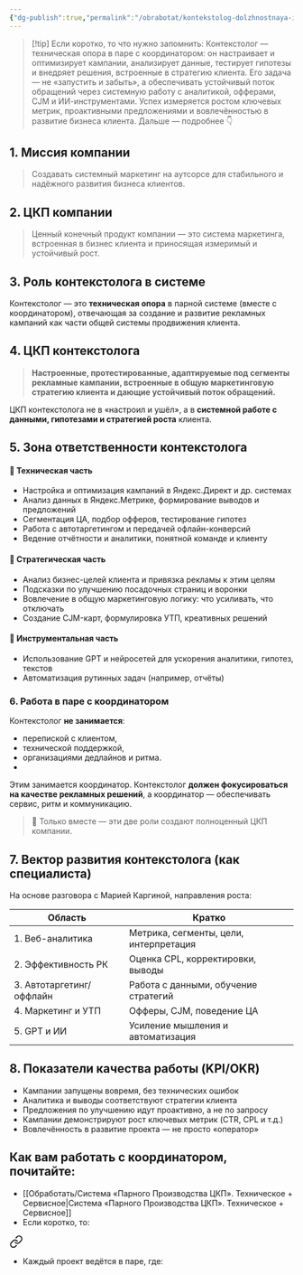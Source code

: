 ```yaml
---
{"dg-publish":true,"permalink":"/obrabotat/kontekstolog-dolzhnostnaya-instrukcziya/"}
---
```



> [!tip] Если коротко, то что нужно запомнить:
> Контекстолог — техническая опора в паре с координатором: он настраивает и оптимизирует кампании, анализирует данные, тестирует гипотезы и внедряет решения, встроенные в стратегию клиента. Его задача — не «запустить и забыть», а обеспечивать устойчивый поток обращений через системную работу с аналитикой, офферами, CJM и ИИ-инструментами. Успех измеряется ростом ключевых метрик, проактивными предложениями и вовлечённостью в развитие бизнеса клиента.
> Дальше — подробнее 👇


## 1. Миссия компании

> Создавать системный маркетинг на аутсорсе для стабильного и надёжного развития бизнеса клиентов.

## 2. ЦКП компании

> Ценный конечный продукт компании — это система маркетинга, встроенная в бизнес клиента и приносящая измеримый и устойчивый рост.

## 3. Роль контекстолога в системе
Контекстолог — это **техническая опора** в парной системе (вместе с координатором), отвечающая за создание и развитие рекламных кампаний как части общей системы продвижения клиента.
## 4. ЦКП контекстолога

> **Настроенные, протестированные, адаптируемые под сегменты рекламные кампании, встроенные в общую маркетинговую стратегию клиента и дающие устойчивый поток обращений.**

ЦКП контекстолога не в «настроил и ушёл», а в **системной работе с данными, гипотезами и стратегией роста** клиента.

## 5. Зона ответственности контекстолога
#### 🔧 Техническая часть
* Настройка и оптимизация кампаний в Яндекс.Директ и др. системах
* Анализ данных в Яндекс.Метрике, формирование выводов и предложений
* Сегментация ЦА, подбор офферов, тестирование гипотез
* Работа с автотаргетингом и передачей офлайн-конверсий
* Ведение отчётности и аналитики, понятной команде и клиенту

#### 🧠 Стратегическая часть
* Анализ бизнес-целей клиента и привязка рекламы к этим целям
* Подсказки по улучшению посадочных страниц и воронки
* Вовлечение в общую маркетинговую логику: что усиливать, что отключать
* Создание CJM-карт, формулировка УТП, креативных решений

#### 🤖 Инструментальная часть
* Использование GPT и нейросетей для ускорения аналитики, гипотез, текстов
* Автоматизация рутинных задач (например, отчёты)
### **6. Работа в паре с координатором**
Контекстолог **не занимается**:
* перепиской с клиентом,
* технической поддержкой,
* организациями дедлайнов и ритма.
* 
Этим занимается координатор. Контекстолог **должен фокусироваться на качестве рекламных решений**, а координатор — обеспечивать сервис, ритм и коммуникацию.

> 🎯 Только вместе — эти две роли создают полноценный ЦКП компании.
## 7. Вектор развития контекстолога (как специалиста)
На основе разговора с Марией Каргиной, направления роста:

| Область                  | Кратко                                 |
| ------------------------ | -------------------------------------- |
| 1. Веб-аналитика         | Метрика, сегменты, цели, интерпретация |
| 2. Эффективность РК      | Оценка CPL, корректировки, выводы      |
| 3. Автотаргетинг/оффлайн | Работа с данными, обучение стратегий   |
| 4. Маркетинг и УТП       | Офферы, CJM, поведение ЦА              |
| 5. GPT и ИИ              | Усиление мышления и автоматизация      |
## 8. Показатели качества работы (KPI/OKR)

* Кампании запущены вовремя, без технических ошибок
* Аналитика и выводы соответствуют стратегии клиента
* Предложения по улучшению идут проактивно, а не по запросу
* Кампании демонстрируют рост ключевых метрик (CTR, CPL и т.д.)
* Вовлечённость в развитие проекта — не просто «оператор»

## Как вам работать с координатором, почитайте:
- [[Обработать/Система «Парного Производства ЦКП».  Техническое + Сервисное\|Система «Парного Производства ЦКП».  Техническое + Сервисное]]
- Если коротко, то: 
<div class="transclusion internal-embed is-loaded"><a class="markdown-embed-link" href="/obrabotat/sistema-parnogo-proizvodstva-cz-kp-tehnicheskoe-servisnoe/#133242" aria-label="Open link"><svg xmlns="http://www.w3.org/2000/svg" width="24" height="24" viewBox="0 0 24 24" fill="none" stroke="currentColor" stroke-width="2" stroke-linecap="round" stroke-linejoin="round" class="svg-icon lucide-link"><path d="M10 13a5 5 0 0 0 7.54.54l3-3a5 5 0 0 0-7.07-7.07l-1.72 1.71"></path><path d="M14 11a5 5 0 0 0-7.54-.54l-3 3a5 5 0 0 0 7.07 7.07l1.71-1.71"></path></svg></a><div class="markdown-embed">



- Каждый проект ведётся в паре, где: 

</div></div>


